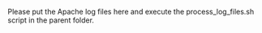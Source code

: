 Please put the Apache log files here and execute the process_log_files.sh script in the parent folder.

